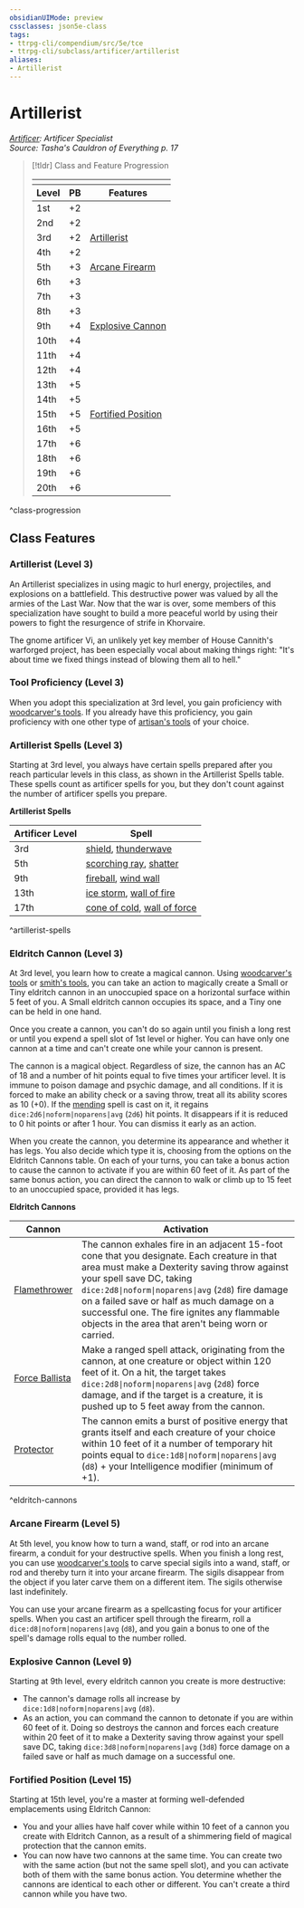 ```yaml
---
obsidianUIMode: preview
cssclasses: json5e-class
tags:
- ttrpg-cli/compendium/src/5e/tce
- ttrpg-cli/subclass/artificer/artillerist
aliases:
- Artillerist
---
```

# Artillerist
*[Artificer](./artificer-tce.md): Artificer Specialist*  
*Source: Tasha's Cauldron of Everything p. 17*  

> [!tldr] Class and Feature Progression
> 
> <table class="class-progression">
> <thead>
> <tr><th colspan='3'></th></tr>
> <tr class="class-progression"><th class"level">Level</th><th class"pb">PB</th><th class"feature">Features</th></tr>
> </thead><tbody>
> <tr class="class-progression"><td class"level">1st</td><td class"pb">+2</td><td class"feature"></td></tr>
> <tr class="class-progression"><td class"level">2nd</td><td class"pb">+2</td><td class"feature"></td></tr>
> <tr class="class-progression"><td class"level">3rd</td><td class"pb">+2</td><td class"feature"><a href='#Artillerist (Level 3)' class='internal-link'>Artillerist</a></td></tr>
> <tr class="class-progression"><td class"level">4th</td><td class"pb">+2</td><td class"feature"></td></tr>
> <tr class="class-progression"><td class"level">5th</td><td class"pb">+3</td><td class"feature"><a href='#Arcane Firearm (Level 5)' class='internal-link'>Arcane Firearm</a></td></tr>
> <tr class="class-progression"><td class"level">6th</td><td class"pb">+3</td><td class"feature"></td></tr>
> <tr class="class-progression"><td class"level">7th</td><td class"pb">+3</td><td class"feature"></td></tr>
> <tr class="class-progression"><td class"level">8th</td><td class"pb">+3</td><td class"feature"></td></tr>
> <tr class="class-progression"><td class"level">9th</td><td class"pb">+4</td><td class"feature"><a href='#Explosive Cannon (Level 9)' class='internal-link'>Explosive Cannon</a></td></tr>
> <tr class="class-progression"><td class"level">10th</td><td class"pb">+4</td><td class"feature"></td></tr>
> <tr class="class-progression"><td class"level">11th</td><td class"pb">+4</td><td class"feature"></td></tr>
> <tr class="class-progression"><td class"level">12th</td><td class"pb">+4</td><td class"feature"></td></tr>
> <tr class="class-progression"><td class"level">13th</td><td class"pb">+5</td><td class"feature"></td></tr>
> <tr class="class-progression"><td class"level">14th</td><td class"pb">+5</td><td class"feature"></td></tr>
> <tr class="class-progression"><td class"level">15th</td><td class"pb">+5</td><td class"feature"><a href='#Fortified Position (Level 15)' class='internal-link'>Fortified Position</a></td></tr>
> <tr class="class-progression"><td class"level">16th</td><td class"pb">+5</td><td class"feature"></td></tr>
> <tr class="class-progression"><td class"level">17th</td><td class"pb">+6</td><td class"feature"></td></tr>
> <tr class="class-progression"><td class"level">18th</td><td class"pb">+6</td><td class"feature"></td></tr>
> <tr class="class-progression"><td class"level">19th</td><td class"pb">+6</td><td class"feature"></td></tr>
> <tr class="class-progression"><td class"level">20th</td><td class"pb">+6</td><td class"feature"></td></tr>
> </tbody></table>

^class-progression


## Class Features

### Artillerist (Level 3)

An Artillerist specializes in using magic to hurl energy, projectiles, and explosions on a battlefield. This destructive power was valued by all the armies of the Last War. Now that the war is over, some members of this specialization have sought to build a more peaceful world by using their powers to fight the resurgence of strife in Khorvaire.

The gnome artificer Vi, an unlikely yet key member of House Cannith's warforged project, has been especially vocal about making things right: "It's about time we fixed things instead of blowing them all to hell."

### Tool Proficiency (Level 3)

When you adopt this specialization at 3rd level, you gain proficiency with [woodcarver's tools](/3-Mechanics/CLI/items/woodcarvers-tools-xphb.md). If you already have this proficiency, you gain proficiency with one other type of [artisan's tools](/3-Mechanics/CLI/items/artisans-tools-xphb.md) of your choice.

### Artillerist Spells (Level 3)

Starting at 3rd level, you always have certain spells prepared after you reach particular levels in this class, as shown in the Artillerist Spells table. These spells count as artificer spells for you, but they don't count against the number of artificer spells you prepare.

**Artillerist Spells**

| Artificer Level | Spell |
|-----------------|-------|
| 3rd | [shield](/3-Mechanics/CLI/spells/shield-xphb.md), [thunderwave](/3-Mechanics/CLI/spells/thunderwave-xphb.md) |
| 5th | [scorching ray](/3-Mechanics/CLI/spells/scorching-ray-xphb.md), [shatter](/3-Mechanics/CLI/spells/shatter-xphb.md) |
| 9th | [fireball](/3-Mechanics/CLI/spells/fireball-xphb.md), [wind wall](/3-Mechanics/CLI/spells/wind-wall-xphb.md) |
| 13th | [ice storm](/3-Mechanics/CLI/spells/ice-storm-xphb.md), [wall of fire](/3-Mechanics/CLI/spells/wall-of-fire-xphb.md) |
| 17th | [cone of cold](/3-Mechanics/CLI/spells/cone-of-cold-xphb.md), [wall of force](/3-Mechanics/CLI/spells/wall-of-force-xphb.md) |
^artillerist-spells

### Eldritch Cannon (Level 3)

At 3rd level, you learn how to create a magical cannon. Using [woodcarver's tools](/3-Mechanics/CLI/items/woodcarvers-tools-xphb.md) or [smith's tools](/3-Mechanics/CLI/items/smiths-tools-xphb.md), you can take an action to magically create a Small or Tiny eldritch cannon in an unoccupied space on a horizontal surface within 5 feet of you. A Small eldritch cannon occupies its space, and a Tiny one can be held in one hand.

Once you create a cannon, you can't do so again until you finish a long rest or until you expend a spell slot of 1st level or higher. You can have only one cannon at a time and can't create one while your cannon is present.

The cannon is a magical object. Regardless of size, the cannon has an AC of 18 and a number of hit points equal to five times your artificer level. It is immune to poison damage and psychic damage, and all conditions. If it is forced to make an ability check or a saving throw, treat all its ability scores as 10 (+0). If the [mending](/3-Mechanics/CLI/spells/mending-xphb.md) spell is cast on it, it regains `dice:2d6|noform|noparens|avg` (`2d6`) hit points. It disappears if it is reduced to 0 hit points or after 1 hour. You can dismiss it early as an action.

When you create the cannon, you determine its appearance and whether it has legs. You also decide which type it is, choosing from the options on the Eldritch Cannons table. On each of your turns, you can take a bonus action to cause the cannon to activate if you are within 60 feet of it. As part of the same bonus action, you can direct the cannon to walk or climb up to 15 feet to an unoccupied space, provided it has legs.

**Eldritch Cannons**

| Cannon | Activation |
|--------|------------|
| [Flamethrower](/3-Mechanics/CLI/objects/eldritch-cannon-flamethrower-tce.md) | The cannon exhales fire in an adjacent 15-foot cone that you designate. Each creature in that area must make a Dexterity saving throw against your spell save DC, taking `dice:2d8\|noform\|noparens\|avg` (`2d8`) fire damage on a failed save or half as much damage on a successful one. The fire ignites any flammable objects in the area that aren't being worn or carried. |
| [Force Ballista](/3-Mechanics/CLI/objects/eldritch-cannon-force-ballista-tce.md) | Make a ranged spell attack, originating from the cannon, at one creature or object within 120 feet of it. On a hit, the target takes `dice:2d8\|noform\|noparens\|avg` (`2d8`) force damage, and if the target is a creature, it is pushed up to 5 feet away from the cannon. |
| [Protector](/3-Mechanics/CLI/objects/eldritch-cannon-protector-tce.md) | The cannon emits a burst of positive energy that grants itself and each creature of your choice within 10 feet of it a number of temporary hit points equal to `dice:1d8\|noform\|noparens\|avg` (`d8`) + your Intelligence modifier (minimum of +1). |
^eldritch-cannons

### Arcane Firearm (Level 5)

At 5th level, you know how to turn a wand, staff, or rod into an arcane firearm, a conduit for your destructive spells. When you finish a long rest, you can use [woodcarver's tools](/3-Mechanics/CLI/items/woodcarvers-tools-xphb.md) to carve special sigils into a wand, staff, or rod and thereby turn it into your arcane firearm. The sigils disappear from the object if you later carve them on a different item. The sigils otherwise last indefinitely.

You can use your arcane firearm as a spellcasting focus for your artificer spells. When you cast an artificer spell through the firearm, roll a `dice:d8|noform|noparens|avg` (`d8`), and you gain a bonus to one of the spell's damage rolls equal to the number rolled.

### Explosive Cannon (Level 9)

Starting at 9th level, every eldritch cannon you create is more destructive:

- The cannon's damage rolls all increase by `dice:1d8|noform|noparens|avg` (`d8`).  
- As an action, you can command the cannon to detonate if you are within 60 feet of it. Doing so destroys the cannon and forces each creature within 20 feet of it to make a Dexterity saving throw against your spell save DC, taking `dice:3d8|noform|noparens|avg` (`3d8`) force damage on a failed save or half as much damage on a successful one.  

### Fortified Position (Level 15)

Starting at 15th level, you're a master at forming well-defended emplacements using Eldritch Cannon:

- You and your allies have half cover while within 10 feet of a cannon you create with Eldritch Cannon, as a result of a shimmering field of magical protection that the cannon emits.  
- You can now have two cannons at the same time. You can create two with the same action (but not the same spell slot), and you can activate both of them with the same bonus action. You determine whether the cannons are identical to each other or different. You can't create a third cannon while you have two.